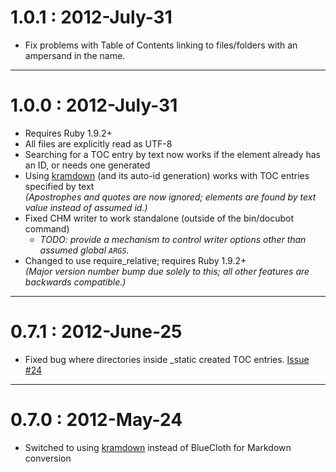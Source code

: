 # 1.0.1 : 2012-July-31
* Fix problems with Table of Contents linking to files/folders with an ampersand in the name.

----

# 1.0.0 : 2012-July-31
* Requires Ruby 1.9.2+
* All files are explicitly read as UTF-8
* Searching for a TOC entry by text now works if the element already has an ID, or needs one generated
* Using [kramdown](http://kramdown.rubyforge.org/) (and its auto-id generation) works with TOC entries specified by text  
  _(Apostrophes and quotes are now ignored; elements are found by text value instead of assumed id.)_
* Fixed CHM writer to work standalone (outside of the bin/docubot command)
  * _TODO: provide a mechanism to control writer options other than assumed global `ARGS`._
* Changed to use require_relative; requires Ruby 1.9.2+  
  _(Major version number bump due solely to this; all other features are backwards compatible.)_

----

# 0.7.1 : 2012-June-25
* Fixed bug where directories inside _static created TOC entries.
  [Issue #24](https://github.com/Phrogz/docubot/issues/24)

----

# 0.7.0 : 2012-May-24
* Switched to using [kramdown](http://kramdown.rubyforge.org/) instead of BlueCloth for Markdown conversion